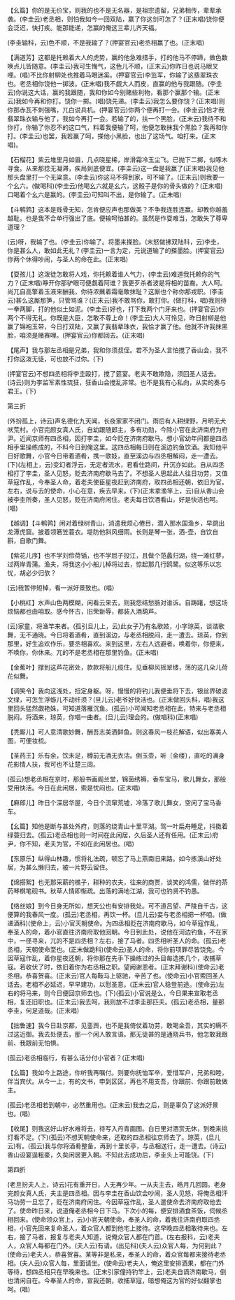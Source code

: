 <!-- { "loadSidebar": true } -->
【幺篇】你的是无价宝，则我的也不是无名器，是祖宗遗留，兄弟相传，辈辈承袭。(李圭云)老丞相，则怕我如今一回双陆，赢了你这剑可怎了？(正末唱)饶你便会泛迟，快打疾。能那能递，怎赢的俺这三辈儿齐天福。

(李圭输科，云)色不顺，不是我输了？(押宴官云)老丞相赢了也。(正末唱)

【满道芳】这都是托赖着大人的虎势，赢的他急难措手，打的他马不停蹄，做色数唤点儿皆随意。(李圭云)我可生悔气，这色儿不顺，(正末云)你昨日也说马眼叉哩。(唱)不比你射柳处也推着马眼迷奚。(押宴官云)李监军，你输了这翡翠珠衣也。老丞相你饶他一掷波。(正末唱)我不觑大人而皮，直赢的他与我跟随。(李圭云)你说这大话，赢的我跟随，我和你如今别赌些利物，看那个赢那个输。(正末云)我如今再和你打。饶你一掷。(唱)饶先递。(李圭云)我怎么要你饶？(正末唱)则你那赤瓦不刺强嘴，兀白说兵机。(押宴官云)你两个便再打一会。(李圭云)恰才我翡翠珠衣输与他了，我如今再打一会。若输了的，扶一个黑脸，(正末云)我待不和你打，你输了你忍不的这口气，料着我便输了呵，他便怎敢抹我个黑脸？我再和你打。(李圭云)也罢，我若赢了呵，搽他小黑脸，也出了这场气。咱打来。(正末唱)。

【石榴花】紫云堆里月如眉，几点晓星稀，岸滑霜冷玉尘飞。已抛下二掷，似啄木寻食。从来那捻无凝滞，疾局到底便宜。(李圭云)这一盘是我赢了(正末唱)我见他那头盘里打一个无粱意。(李圭云)你这马不得到家，可不输了。(正末云)则我要一个幺六。(做喝科)(李圭云)他喝幺六就是幺六，这骰子是你的骨头做的？(正末唱)口喝着个幺六是赢的。(李圭云)可知叫不出，是你输了。(正未唱)

【斗鹌鹑】这本是贱骨无知，怎肯便应声也那做美？不争我连胜连赢。却教你越羞越耻。也是我不合单行强出了底。便输呵怕甚的。虽然是作耍难当，怎敢失了尊卑道理？

(云)呀，我输了也。(李圭云)你输了。将墨来搽脸。(末怒做拂双陆科，云)李圭，你是甚么人，敢如此无礼？(李圭云)一言为定，元说道输了的搽墨脸。(押宴官云)你两个休得吵闹，与圣人的命在此。(正末唱)

【耍孩儿】这泼徒怎敢将人戏，你托赖着谁人气力，(李圭云)难道我托赖你的气力？(正末唱)睁开你那驴眼可便觑着阿谁？我更歹杀者波是将相的苗裔。大人呵。尚兀自高擎着玉液来酬我，你待浓蘸着霜毫敢抹耻？这厮也个称你那戎职。(李圭云)甚么这厮那笋，只管骂谁？(正末云)我不敢骂你，敢打你。(做打科，唱)我则待一拳两脚，打的他似土如泥。(李圭云)好也，打下我两个门牙来也。(押宴官云)你两个不得无礼。你既是大臣，怎敢不尊上命！(李圭云)大人可怜见，昨日射柳是他赢了锦袍玉带，今日打双陆，又赢了我翡辈珠衣，我恰才赢了他。他就不许我抹黑脸，咱须是赌赛哩。(押宴官云)你都回去。(正末唱)

【尾声】我与那左丞相是兄弟，我和你须叔侄。若不为圣人言怕搅了香山会，我不打你这泼无徒，可也放不过你。(下)

(押宴官云)不想四丞相将李圭殴打，搅了筵宴。老夫不敢欺隐，须回圣人话去。(诗云)则为李监军素性琉狂，狂香山会搅乱非常。也不是我有心私向，从实的奏与君王。(下)


第三折

(外扮孤上，诗云)声名德化九天闻，长夜家家不闭门。雨后有人耕绿野，月明无犬吠荒村。小官完颜女真人氏，自幼跟随郎主，多有功勋，今除小官在此济南府为府尹。近闻京师有四丞相，因打李圭，如今贬在济南府歇马。想小官幼年间都是四丞相手里操练成的，不料今日到俺这里。这四丞相每日则在溪边钓鱼饮酒。我知他平日好歌舞，小官今日带着酒肴，携一歌妓，直至溪边与四丞相解闷，走一遭去。(下)(左相上，云)变幻者浮云，无定者流水，君看仕路间，升沉亦如此。自从四丞相打了李圭，圣人见怒，贬去济南府歇马去了。不想圣人思起此人往日功劳，又值草寇作乱，今奉圣人命，着老夫使臣星夜赶到济南府，取四丞相还朝，依旧为官。左右，说与去的使命，小心在意，疾去早来。(下)(正末拿渔竿上，云)自从香山会被李圭所奏，圣人见怒，贬在济南府闲住。老夫每日饮酒看山，好是快活也呵。(唱)

【越调】【斗鹌鹑】闲对着绿树青山，消遣我烦心倦目，潜入那水国渔乡，早跳出龙潭虎窟。披着领箬笠蓑衣。堤防他斜风细雨。长则是琴一张，酒-壶，自饮自斟，自歌门舞。

【紫花儿序】也不学刘伶荷锸，也不学屈子投江，且做个范蠡归湖，绕一滩红蓼，过两岸青蒲。渔夫，将我这小小船儿棹将过去，惊起那几行鸥鹭。似这等乐以忘忧，胡必少归欤？

(云)我暂停短棹，看一派好景致也。(唱)

【小桃红】水声山色两模糊，闲看云来去，则我怨结愁肠对谁诉。自踌躇，想这场烦恼都也由咱取。感今怀古，旧荣新辱，都装入酒葫芦。

(云)家童，将渔竿来者。(孤引旦儿上，云)此女子乃有名歌妓，小字琼英，谈谐歌舞，无不通晓。今日将着酒肴，直到溪边，与老丞相脱闷，走一遭去。琼英，你到那里，好生追欢作乐，要丞相喜欢。来到这里，左右人远避者。唤着你，你便来，不唤你，你休来。兀的不是老丞相在那里钓鱼。(正末唱)

【金蕉叶】撑到这芦花密处，款款将船儿缆住。见垂柳风摇翠缕，荡的这几朵儿荷花似舞。

【调笑令】我向这浅处，扭定身躯。呀，慢慢的将钓儿我便垂将下去，银丝界破波文绿，可怎生浮蝣儿不动纤须？(旦儿云)老爷好快活也。(正末做回头科，唱)我这里回头猛然觑艳姝，可知道落雁沉鱼。(孤云)小可闻知老丞相在此，特来与老丞相脱闷。将酒来，琼英，你唱一曲者。(旦儿云)理会的。(做唱科)(正末唱)

【秃厮儿】可人意清歌妙舞，酬吾志美酒鲜鱼。则这春风一枝花解语，似出塞美人图，可便妆梳。

【圣药王】乐有余，饮未足，樽前无酒无衣沽。倒玉壶，听〔金缕〕，直吃的满身花影情人扶，我可也不让楚三闾。

(孤云)想老丞相在京时，那般书画阁兰堂，锦茵绣褥，香车宝马，歌儿舞女，那般受用快活。今日在此闲居，索是忧闷也。(正末唱)

【麻郎儿】昨日个深居华屋，今日个流窜荒墟，冷落了歌儿舞女，空闲了宝马香车。

【幺篇】知他是断与甚处外府，则落的绕青山十里平湖。驾一叶扁舟睡足，抖擞着绿蓑归去。(孤云)老丞相也则一时间在此闲居，久后圣人还有任用。(正末云)府尹，你不知，老夫为官，不如在此闲居也。(唱)

【东原乐】纵得山林趣，惯将礼法疏，顿忘了马上燕南旧来路。如今拣溪山好处居，为甚么懒归去，被一片野云留住。

【绵搭絮】也无那采薪的樵子，耕种的农夫，往来的商贾，谈笑的鸿儒，做伴的茶药琴棋笔砚书。秋草人情即惭疏。出落的满地江湖，我可也钓贤不钓愚。

【络丝娘】到今日身无所如，想天公也有安排我处。可不道吕望、严陵自千古，这便算的我春风一度。(孤云)老丞相，再饮一杯。(旦儿云)妾与老丞相把一杯咱。(做递酒科)(使命上，云)小官天朝使命。为四丞相贬在济南府歇马，如今草寇作乱，奉圣人的命，着小官直往济南府取他回朝。今日到此处，说他在河边钓鱼，不在家中，一径寻来，兀的不是四丞相？左右，接了马者。四丞相听圣人的命。(孤云)老丞相，天朝使命至也。(正末做跪科)(使命云)圣人的命，将你前项罪尽皆饶免。今因草寇作乱，着你星夜还朝，将你那在先手下操练过的头目每选拣几个，收捕草寇。若收伏了时，依旧着你为右丞相之职。望阙谢恩者。(正末拜谢科)(使命云)老丞相，恭喜贺喜。(正末云)官人每鞍马上驱驰，辛苦了也。(使命云)小官索回圣人话去。老相不必延迟，早早建功，以慰圣意。(正末云)官人稳登前途。(使命云)左右的将马来，则今日便回京师去也。(下)(孤云)小官说是么，今日果来宣取老丞相，复还旧职也。(正末云)我去呵，我则放不过李圭那匹夫。(孤云)老丞相，量那李圭，何足道哉。(正末唱)

【拙鲁速】我今日赴京都，见銮舆，也不是我倚仗着功劳，敢喝金吾，其实的瞒不过这近御。我去处便去，那一个闲人敢言语。那无徒甚的是通晓兵书，他怎敢我跟前、我跟前无怕惧。

(孤云)老丞相临行，有甚么话分付小官者？(正末唱)

【幺篇】我如今上路途，你听我再嘱付。则要你抚恤军卒，爱惜军户，兄弟和睦，伴当宾伏。从今一上，有的文书，申到区区，再也不用支吾，你跟前、你跟前敢做主。

(孤云)老丞相若到朝中，必然重用也。(正末云)我去之后，则是辜负了这派好景也。(唱)

【收尾】则我这好山好水难将去，待写入丹青画图。白日里对酒赏无休，到晚来挑灯看不足。(下)(孤云)不想天朝使命来，还取的四丞相往京师去了。琼英，(旦儿云)有。(孤云)我与你将酒肴整备，再到十里长亭，与丞相送行，走一遭去。(诗云)香山设宴逞粗豪，久矣闲居更入朝。不知此去成功后，李圭头上可能饶。(下)


第四折

(老旦扮夫人上，诗云)花有重开日，人无再少年。一从夫主去，皓月几回圆。老身完颜女真人氏，夫主是四丞相。因与李圭在香山饮会吵闹，圣人见怒，将俺丞相汗马功劳一旦忘了，贬在济南府闲住。今因草寇作乱，圣人遣使命去济南府取他去了。使命昨日来，说道俺老丞相今日下马。下次小的每，便安排酒食茶饭，伺候丞相回来。(使命领众官上，云)小官天朝使命，奉圣人的命，着我往济南府取四丞相，小官先回来复命圣人，着众官人都到他宅上接待。这早晚四丞相敢待来也。左右，接了马者，报复与老夫人知道，说俺众官人都在门首。(左右报科，云)老夫人，众官人每都在门外。(夫人云)有请。(出见科)(夫人云)众官人每，为何到此？(使命云)老夫人，恭喜贺喜。某等非是私来，奉圣人的命，着众官每都来接待老丞相。(夫人云)众官人每，里面请坐。(使命云)老夫人，俺这里安排酒果，都在门外等待，想四丞相只在早晚来也。(正末引家僮持钓竿上，云)老夫自谪济南歇马，倒也清闲自在。今奉圣人的命，宣我还朝，收捕草寇，暗想俺这为官的好似翻掌也呵。(唱)

